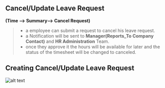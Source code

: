 Cancel/Update Leave Request
-----

**(Time --> Summary--> Cancel Request)**

>- a employee can submit a request to cancel his leave request.
>- a Notification will be sent to **Manager(Reports_To Company Contact)** and **HR Administration** Team.
>- once they approve it the hours will be available for later and the status of the timesheet will be changed to canceled.


Creating Cancel/Update Leave Request
-----
![alt text](../../images/timesheets/leave-request-cancel.png "Time")
